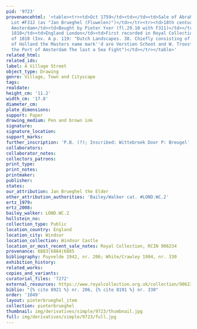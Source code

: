 ```yaml
---
pid: '9723'
provenancehtml: '<table><tr><td>Oct 1759</td><td></td><td>Sale of Abraham van Broyel
  Lot #F312 (as "Jan Brueghel (Fluwelen)")</td></tr><tr><td>18th century</td><td>Netherlands
  Amsterdam</td><td>Bought by Pieter Yver (fl.29.10 with F311)</td></tr><tr><td>ca.
  1810</td><td>England London</td><td>First recorded in Royal Collection Inventory
  of 1810 (Inv. A p. 119: "Dutch Landscapes. 38. Chiefly consisting of neat views
  of Holland the Masters name mark''d are Verstien Schoot and W. Troost. 13. One of
  the Port of Amsterdam The last a Sea Fight")</td></tr></table>'
related_html:
related_ids:
label: A Village Street
object_type: Drawing
genre: Village, Town and Cityscape
tags:
realdate:
height_cm: '11.2'
width_cm: '17.8'
diameter_cm:
plate_dimensions:
support: Paper
drawing_medium: Pen and brown ink
signature:
signature_location:
support_marks:
further_inscription: 'P.B. (?); Inscribed: Wittebroek Door P: Breugel'
collaborators:
collaborator_notes:
collectors_patrons:
print_type:
print_notes:
printmaker:
publisher:
states:
our_attribution: Jan Brueghel the Elder
other_attribution_authorities: 'Bailey/Walker cat. #LOND.WC.2'
ertz_1979:
ertz_2008:
bailey_walker: LOND.WC.2
hollstein_no:
collection_type: Public
location_country: England
location_city: Windsor
location_collection: Windsor Castle
location_or_most_recent_sale_notes: Royal Collection, RCIN 906234
provenance: 6883|6884|6885
bibliography: Puyvelde 1942, nr. 206; White/Crawley 1994, nr. 330
exhibition_history:
related_works:
copies_and_variants:
curatorial_files: '7272'
external_resources: https://www.royalcollection.org.uk/collection/906234/a-village-street
biblio: "{% cite 8921 %} nr. 206, {% cite 8191 %} nr. 330"
order: '1049'
layout: pieterbrueghel_item
collection: pieterbrueghel
thumbnail: img/derivatives/simple/9723/thumbnail.jpg
full: img/derivatives/simple/9723/full.jpg
---
```

